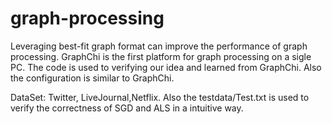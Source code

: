 graph-processing
================

Leveraging best-fit graph format can improve the performance of graph processing. 
GraphChi is the first platform for graph processing on a sigle PC. The code is used to verifying our idea and learned from GraphChi. Also the configuration is similar to GraphChi.

DataSet: Twitter, LiveJournal,Netflix. 
Also the testdata/Test.txt is used to verify the correctness of SGD and ALS in a intuitive way. 
